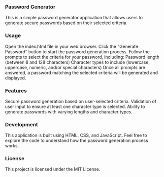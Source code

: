 ### Password Generator
This is a simple password generator application that allows users to generate secure passwords based on their selected criteria.

### Usage
Open the index.html file in your web browser.
Click the "Generate Password" button to start the password generation process.
Follow the prompts to select the criteria for your password, including:
Password length (between 8 and 128 characters)
Character types to include (lowercase, uppercase, numeric, and/or special characters)
Once all prompts are answered, a password matching the selected criteria will be generated and displayed.

### Features
Secure password generation based on user-selected criteria.
Validation of user input to ensure at least one character type is selected.
Ability to generate passwords with varying lengths and character types.

### Development
This application is built using HTML, CSS, and JavaScript. Feel free to explore the code to understand how the password generation process works.



### License
This project is licensed under the MIT License.